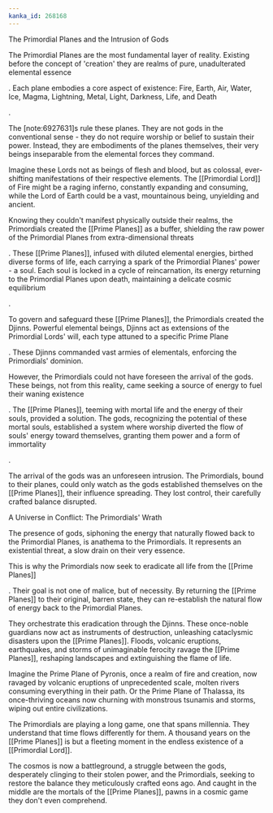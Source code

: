 ```yaml
---
kanka_id: 268168
---
```


The Primordial Planes and the Intrusion of Gods

The Primordial Planes are the most fundamental layer of reality. Existing before the concept of 'creation' they are realms of pure, unadulterated elemental essence

. Each plane embodies a core aspect of existence: Fire, Earth, Air, Water, Ice, Magma, Lightning, Metal, Light, Darkness, Life, and Death

.

The [note:6927631]s rule these planes. They are not gods in the conventional sense - they do not require worship or belief to sustain their power. Instead, they are embodiments of the planes themselves, their very beings inseparable from the elemental forces they command.

Imagine these Lords not as beings of flesh and blood, but as colossal, ever-shifting manifestations of their respective elements. The [[Primordial Lord]] of Fire might be a raging inferno, constantly expanding and consuming, while the Lord of Earth could be a vast, mountainous being, unyielding and ancient.

Knowing they couldn't manifest physically outside their realms, the Primordials created the [[Prime Planes]] as a buffer, shielding the raw power of the Primordial Planes from extra-dimensional threats

. These [[Prime Planes]], infused with diluted elemental energies, birthed diverse forms of life, each carrying a spark of the Primordial Planes' power - a soul. Each soul is locked in a cycle of reincarnation, its energy returning to the Primordial Planes upon death, maintaining a delicate cosmic equilibrium

.

To govern and safeguard these [[Prime Planes]], the Primordials created the Djinns. Powerful elemental beings, Djinns act as extensions of the Primordial Lords' will, each type attuned to a specific Prime Plane

. These Djinns commanded vast armies of elementals, enforcing the Primordials' dominion.

However, the Primordials could not have foreseen the arrival of the gods. These beings, not from this reality, came seeking a source of energy to fuel their waning existence

. The [[Prime Planes]], teeming with mortal life and the energy of their souls, provided a solution. The gods, recognizing the potential of these mortal souls, established a system where worship diverted the flow of souls' energy toward themselves, granting them power and a form of immortality

.

The arrival of the gods was an unforeseen intrusion. The Primordials, bound to their planes, could only watch as the gods established themselves on the [[Prime Planes]], their influence spreading. They lost control, their carefully crafted balance disrupted.

A Universe in Conflict: The Primordials' Wrath

The presence of gods, siphoning the energy that naturally flowed back to the Primordial Planes, is anathema to the Primordials. It represents an existential threat, a slow drain on their very essence.

This is why the Primordials now seek to eradicate all life from the [[Prime Planes]]

. Their goal is not one of malice, but of necessity. By returning the [[Prime Planes]] to their original, barren state, they can re-establish the natural flow of energy back to the Primordial Planes.

They orchestrate this eradication through the Djinns. These once-noble guardians now act as instruments of destruction, unleashing cataclysmic disasters upon the [[Prime Planes]]. Floods, volcanic eruptions, earthquakes, and storms of unimaginable ferocity ravage the [[Prime Planes]], reshaping landscapes and extinguishing the flame of life.

Imagine the Prime Plane of Pyronis, once a realm of fire and creation, now ravaged by volcanic eruptions of unprecedented scale, molten rivers consuming everything in their path. Or the Prime Plane of Thalassa, its once-thriving oceans now churning with monstrous tsunamis and storms, wiping out entire civilizations.

The Primordials are playing a long game, one that spans millennia. They understand that time flows differently for them. A thousand years on the [[Prime Planes]] is but a fleeting moment in the endless existence of a [[Primordial Lord]].

The cosmos is now a battleground, a struggle between the gods, desperately clinging to their stolen power, and the Primordials, seeking to restore the balance they meticulously crafted eons ago. And caught in the middle are the mortals of the [[Prime Planes]], pawns in a cosmic game they don't even comprehend.